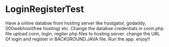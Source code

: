 # LoginRegisterTest
Have a online databse from hosting server like hostgator, godaddy, 000webhost(free hosting) etc.
Change the databse credentials in conn.php file
upload conn, login, regiter php files to hosting server.
change the URL Of login and register in BACKGROUND.JAVA file.
Run the app. enjoy!!
